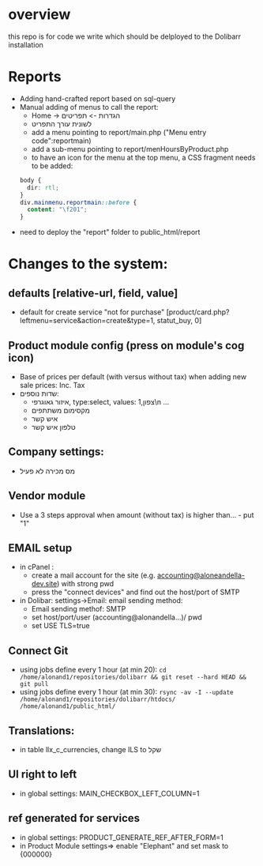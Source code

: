 # overview
this repo is for code we write which should be delployed to the Dolibarr installation

# Reports
- Adding hand-crafted report based on sql-query
- Manual adding of menus to call the report:
  - Home -> הגדרות
                  -> תפריטים
  - לשונית עורך התפריט
  - add a menu pointing to report/main.php ("Menu entry code":reportmain)
  - add a sub-menu pointing to report/menHoursByProduct.php
  - to have an icon for the menu at the top menu, a CSS fragment needs to be added:
  ```css
  body {
    dir: rtl;
  }
  div.mainmenu.reportmain::before {
    content: "\f201";
  }
  ```
- need to deploy the "report" folder to public_html/report


# Changes to the system:
## defaults [relative-url, field, value]
- default for create service "not for purchase" [product/card.php?leftmenu=service&action=create&type=1, statut_buy, 0]

## Product module config (press on module's cog icon)
- Base of prices per default (with versus without tax) when adding new sale prices: Inc. Tax
- שדות נוספים:
  - איזור גאוגרפי, type:select, values: 1,צפון\n ...
  - מקסימום משתתפים
  - איש קשר
  - טלפון איש קשר

## Company settings:
- מס מכירה לא פעיל

## Vendor module
- Use a 3 steps approval when amount (without tax) is higher than... - put "1"

## EMAIL setup
- in cPanel :
  - create a mail account for the site (e.g. accounting@aloneandella-dev.site) with strong pwd
  - press the "connect devices" and find out the host/port of SMTP
- in Dolibar: settings->Email: email sending method:
  - Email sending methof: SMTP
  - set host/port/user (accounting@alonandella...)/ pwd
  - set USE TLS=true

## Connect Git
 - using jobs define every 1 hour (at min 20):
   `cd /home/alonand1/repositories/dolibarr && git reset --hard HEAD && git pull`
 - using jobs define every 1 hour (at min 30):
   `rsync -av -I --update /home/alonand1/repositories/dolibarr/htdocs/ /home/alonand1/public_html/`

## Translations:
- in table llx_c_currencies, change ILS to שקל

## UI right to left
- in global settings: MAIN_CHECKBOX_LEFT_COLUMN=1

## ref generated for services
- in global settings: PRODUCT_GENERATE_REF_AFTER_FORM=1
- in Product Module settings=> enable "Elephant" and set mask to {000000}



